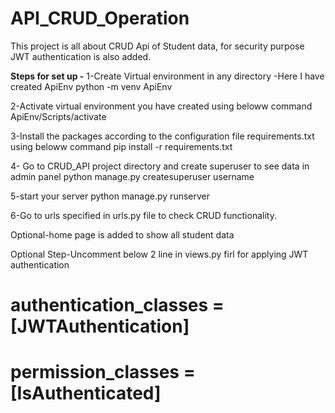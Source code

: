 # API_CRUD_Operation
This project is all about CRUD Api of Student data, for security purpose JWT authentication is also added.

**Steps for set up -**
1-Create Virtual environment in any directory -Here I have created ApiEnv
python -m venv ApiEnv

2-Activate virtual environment you have created using beloww command
ApiEnv/Scripts/activate

3-Install the packages according to the configuration file requirements.txt using beloww command
pip install -r requirements.txt

4- Go to CRUD_API project directory and create superuser to see data in admin panel
python manage.py createsuperuser username

5-start your server 
python manage.py runserver

6-Go to urls specified in urls.py file to check CRUD functionality.

Optional-home page is added to show all student data

Optional Step-Uncomment below 2 line in views.py firl for applying JWT authentication
# authentication_classes = [JWTAuthentication]
# permission_classes = [IsAuthenticated]

